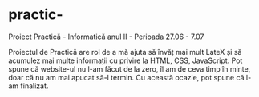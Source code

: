 # practic-
Proiect Practică - Informatică anul II - Perioada 27.06 - 7.07


Proiectul de Practică are rol de a mă ajuta să învăț mai mult LateX și să acumulez mai multe informații cu privire la HTML, CSS, JavaScript. 
Pot spune că website-ul nu l-am făcut de la zero, îl am de ceva timp în minte, doar că nu am mai apucat să-l termin. Cu această ocazie, pot spune că l-am finalizat. 

